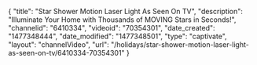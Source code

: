 {
    "title": "Star Shower Motion Laser Light As Seen On TV",
    "description": "Illuminate Your Home with Thousands of MOVING Stars in Seconds!",
    "channelid": "6410334",
    "videoid": "70354301",
    "date_created": "1477348444",
    "date_modified": "1477348501",
    "type": "captivate",
    "layout": "channelVideo",
    "url": "\/holidays\/star-shower-motion-laser-light-as-seen-on-tv\/6410334-70354301"
}